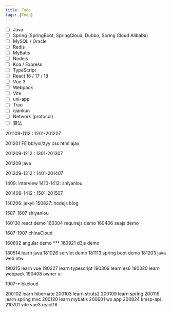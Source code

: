```yaml
---
title: Todo
tags: [Todo]
---
```


- [ ] Java
- [ ] Spring (SpringBoot, SpringCloud, Dubbo, Spring Cloud Alibaba)
- [ ] MySQL / Oracle
- [ ] Redis
- [ ] MyBatis
- [ ] Nodejs
- [ ] Koa / Express
- [ ] TypeScript
- [ ] React 16 / 17 / 18
- [ ] Vue 3
- [ ] Webpack
- [ ] Vite
- [ ] uni-app
- [ ] Trao
- [ ] qiankun
- [ ] Network (protocol)
- [ ] 算法

201109-1112 : 1201-201207

  201201 FE
  bb/yxl/zyy
  css
  html
  ajax

201209-1212 : 1301-201307

  201209 java

201309-1312 : 1401-201407

  1409: interview
  1410-1412: shiyanlou

201409-1412 : 1501-201507

  150206: jekyll
  150827: nodejs blog

1507-1607 shiyanlou

  160130 react demo
  160304 requirejs demo
  160406 seajs demo

1607-1907 chinaCloud

  160802 angular demo ***
  160921 d3js demo

  180514 learn java
  181026 servlet demo
  181113 spring boot demo
  181203 java web otw

  190215 learn vue
  190227 learn typescript
  190309 learn es6
  190320 learn webpack
  190408 owner ui

1907-* bkcloud

  200102 learn hibernate
  200103 learn struts2
  200109 learn spring
  200119 learn spring mvc
  200120 learn mybatis
  200601 wx app
  200824 kmsp-api
  210701 vite vue3 react18
